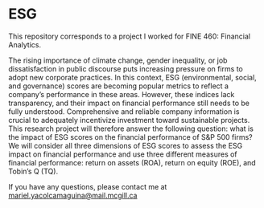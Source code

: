 # ESG
This repository corresponds to a project I worked for FINE 460: Financial Analytics. 

The rising importance of climate change, gender inequality, or job dissatisfaction in public discourse puts increasing pressure on firms to adopt new corporate practices. In this context, ESG (environmental, social, and governance) scores are becoming popular metrics to reflect a company’s performance in these areas. However, these indices lack transparency, and their impact on financial performance still needs to be fully understood. Comprehensive and reliable company information is crucial to adequately incentivize investment toward sustainable projects. This research project will therefore answer the following question: what is the impact of ESG scores on the financial performance of S&P 500 firms? We will consider all three dimensions of ESG scores to assess the ESG impact on financial performance and use three different measures of financial performance: return on assets (ROA), return on equity (ROE), and Tobin’s Q (TQ).

If you have any questions, please contact me at mariel.yacolcamaguina@mail.mcgill.ca
